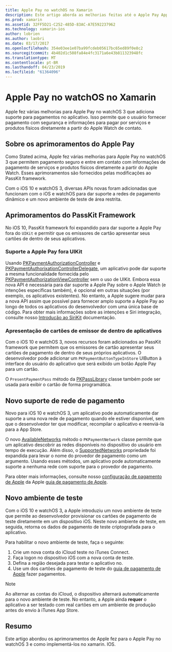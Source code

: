 ```yaml
---
title: Apple Pay no watchOS no Xamarin
description: Este artigo aborda as melhorias feitas até o Apple Pay Apple no watchOS 3 e como implementá-los no xamarin. IOS para Apple Watch.
ms.prod: xamarin
ms.assetid: 32FF5D21-C252-485D-83AC-A7E592237962
ms.technology: xamarin-ios
author: lobrien
ms.author: laobri
ms.date: 03/17/2017
ms.openlocfilehash: 354e03ee1e07ba99fcdeb05617bc65ed89f0e8c2
ms.sourcegitcommit: 4b402d1c508fa84e4fc3171a6e43b811323948fc
ms.translationtype: MT
ms.contentlocale: pt-BR
ms.lasthandoff: 04/23/2019
ms.locfileid: "61364096"
---
```

# <a name="apple-pay-on-watchos-in-xamarin"></a>Apple Pay no watchOS no Xamarin

Apple fez várias melhorias para Apple Pay no watchOS 3 que adiciona suporte para pagamentos no aplicativo. Isso permite que o usuário fornecer pagamento com segurança e informações para pagar por serviços e produtos físicos diretamente a partir do Apple Watch de contato.


## <a name="about-apple-pay-enhancements"></a>Sobre os aprimoramentos do Apple Pay

Como Stated acima, Apple fez várias melhorias para Apple Pay no watchOS 3 que permitem pagamento seguro e entre em contato com informações de pagamento de serviços e produtos físicos diretamente a partir do Apple Watch. Esses aprimoramentos são fornecidos pelas modificações ao PassKit framework.

Com o iOS 10 e watchOS 3, diversas APIs novas foram adicionadas que funcionam com o iOS e watchOS para dar suporte a redes de pagamento dinâmico e um novo ambiente de teste de área restrita.

## <a name="passkit-framework-enhancements"></a>Aprimoramentos do PassKit Framework

No iOS 10, PassKit framework foi expandido para dar suporte a Apple Pay fora do `UIKit` e permitir que os emissores de cartão apresentar seus cartões de dentro de seus aplicativos. 

### <a name="supporting-apple-pay-outside-of-uikit"></a>Suporte a Apple Pay fora UIKit

Usando [PKPaymentAuthorizationController](https://developer.apple.com/reference/passkit/pkpaymentauthorizationcontroller) e [PKPaymentAuthorixationControllerDelegate](https://developer.apple.com/reference/passkit/pkpaymentauthorizationcontrollerdelegate), um aplicativo pode dar suporte a mesma funcionalidade fornecida pelo [ PKPaymentAuthorizationViewController](https://developer.apple.com/reference/passkit/pkpaymentauthorizationviewcontroller) sem o uso de UIKit. Embora essa nova API é necessária para dar suporte a Apple Pay sobre o Apple Watch (e intenções específicas também), é opcional em outras situações (por exemplo, os aplicativos existentes). No entanto, a Apple sugere mudar para a nova API assim que possível para fornecer amplo suporte a Apple Pay ao longo de todos os aplicativos do desenvolvedor com uma única base de código. Para obter mais informações sobre as intenções e Siri integração, consulte nosso [Introdução ao SiriKit](~/ios/platform/sirikit/index.md) documentação.

### <a name="presenting-issuer-cards-from-within-apps"></a>Apresentação de cartões de emissor de dentro de aplicativos

Com o iOS 10 e watchOS 3, novos recursos foram adicionados ao PassKit framework que permitem que os emissores de cartão apresentar seus cartões de pagamento de dentro de seus próprios aplicativos. O desenvolvedor pode adicionar um `PKPaymentButtonTypeInStore` UIButton à interface do usuário do aplicativo que será exibido um botão Apple Pay para um cartão.

O `PresentPaymentPass` método da [PKPassLibrary](https://developer.apple.com/reference/passkit/pkpasslibrary) classe também pode ser usada para exibir o cartão de forma programática.

## <a name="new-payment-network-support"></a>Novo suporte de rede de pagamento

Novo para iOS 10 e watchOS 3, um aplicativo pode automaticamente dar suporte a uma nova rede de pagamento quando ele estiver disponível, sem que o desenvolvedor ter que modificar, recompilar o aplicativo e reenviá-la para a App Store.

O novo [AvailableNetworks](https://developer.apple.com/reference/passkit/pkpaymentrequest/1833288-availablenetworks) método o `PKPaymentNetwork` classe permite que um aplicativo descobrir as redes disponíveis no dispositivo do usuário em tempo de execução. Além disso, o [SupportedNetworks](https://developer.apple.com/reference/passkit/pkpaymentrequest/1619329-supportednetworks) propriedade foi expandida para levar o nome do provedor de pagamento como um argumento. Usando esses métodos, um aplicativo pode automaticamente suporte a nenhuma rede com suporte para o provedor de pagamento.

Para obter mais informações, consulte nosso [configuração de pagamento de Apple](~/ios/platform/apple-pay.md) da Apple [guia de pagamento de Apple](https://developer.apple.com/apple-pay/).

## <a name="new-testing-environment"></a>Novo ambiente de teste

Com o iOS 10 e watchOS 3, a Apple introduziu um novo ambiente de teste que permite ao desenvolvedor provisionar os cartões de pagamento de teste diretamente em um dispositivo iOS. Neste novo ambiente de teste, em seguida, retorna os dados de pagamento de teste criptografada para o aplicativo.

Para habilitar o novo ambiente de teste, faça o seguinte:

1. Crie um nova conta do iCloud teste no iTunes Connect.
2. Faça logon no dispositivo iOS com a nova conta de teste.
3. Defina a região desejada para testar o aplicativo no.
4. Use um dos cartões de pagamento de teste do [guia de pagamento de Apple](https://developer.apple.com/apple-pay/) fazer pagamentos.

> [!NOTE]
> Ao alternar as contas do iCloud, o dispositivo alternará automaticamente para o novo ambiente de teste. No entanto, a Apple ainda **requer** o aplicativo a ser testado com real cartões em um ambiente de produção antes do envio à iTunes App Store.

## <a name="summary"></a>Resumo

Este artigo abordou os aprimoramentos de Apple fez para o Apple Pay no watchOS 3 e como implementá-los no xamarin. IOS.
